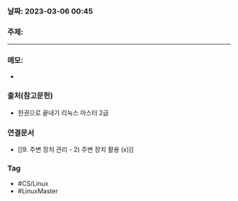 ### 날짜: 2023-03-06 00:45

### 주제: 
---
### 메모: 
- 

### 출처(참고문헌) 
- 한권으로 끝내기 리눅스 마스터 2급

### 연결문서 
- [[9. 주변 장치 관리 - 2) 주변 장치 활용 (x)]]

### Tag
- #CS/Linux 
- #LinuxMaster 